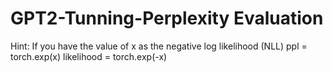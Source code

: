 # GPT2-Tunning-Perplexity Evaluation
Hint:
If you have the value of x as the negative log likelihood (NLL)
ppl = torch.exp(x)
likelihood = torch.exp(-x)
